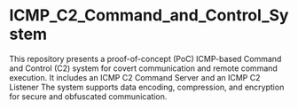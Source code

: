 # ICMP_C2_Command_and_Control_System
This repository presents a proof-of-concept (PoC) ICMP-based Command and Control (C2) system for covert communication and remote command execution. It includes an ICMP C2 Command Server and an ICMP C2 Listener  The system supports data encoding, compression, and encryption for secure and obfuscated communication. 
